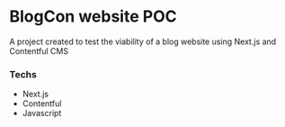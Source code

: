 # BlogCon website POC

A project created to test the viability of a blog website using Next.js and Contentful CMS

### Techs

- Next.js
- Contentful 
- Javascript
